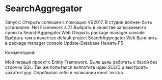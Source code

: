 # SearchAggregator

Запуск:
Открыть солюшен с помощью VS2017.
В студии должен быть установлен .Net Framework 4.7.1
Выбрать в качестве запускаемого проекта SearchAggregator.Web
Открыть package manager console
Выбрать там в качестве default project SearchAggregator.Web
Выплнить в package manager console Update-Database
Нажать F5

Комментарий:

Мой первый проект с Entity Framework. Была цель работать с базой без строчки SQL. 
Так же попытался воплотить идеи SOLID и выстроить архитектуру. Опробывал себя в написании юнит тестов.
 
 